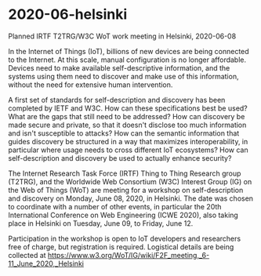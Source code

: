 # 2020-06-helsinki
Planned IRTF T2TRG/W3C WoT work meeting in Helsinki, 2020-06-08

In the Internet of Things (IoT), billions of new devices are being connected to the Internet.  At this scale, manual configuration is no longer affordable.  Devices need to make available self-descriptive information, and the systems using them need to discover and make use of this information, without the need for extensive human intervention.

A first set of standards for self-description and discovery has been completed by IETF and W3C.  How can these specifications best be used?  What are the gaps that still need to be addressed?  How can discovery be made secure and private, so that it doesn't disclose too much information and isn't susceptible to attacks?  How can the semantic information that guides discovery be structured in a way that maximizes interoperability, in particular where usage needs to cross different IoT ecosystems?  How can self-description and discovery be used to actually enhance security?

The Internet Research Task Force (IRTF) Thing to Thing Research group (T2TRG), and the Worldwide Web Consortium (W3C) Interest Group (IG) on the Web of Things (WoT) are meeting for a workshop on self-description and discovery on Monday, June 08, 2020, in Helsinki.  The date was chosen to coordinate with a number of other events, in particular the 20th International Conference on Web Engineering (ICWE 2020), also taking place in Helsinki on Tuesday, June 09, to Friday, June 12.

Participation in the workshop is open to IoT developers and researchers free of charge, but registration is required.  Logistical details are being collected at https://www.w3.org/WoT/IG/wiki/F2F_meeting,_6-11_June_2020,_Helsinki
